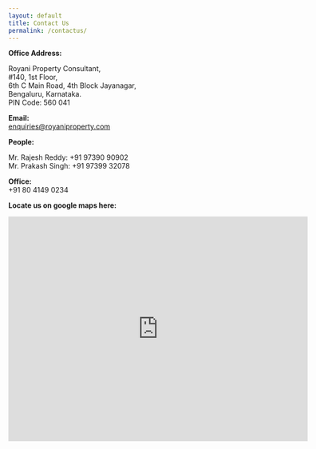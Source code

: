 ```yaml
---
layout: default
title: Contact Us
permalink: /contactus/
---
```

__Office Address:__

Royani Property Consultant,   
#140, 1st Floor,   
6th C Main Road,
4th Block Jayanagar,   
Bengaluru, Karnataka.   
PIN Code: 560 041

__Email:__   
enquiries@royaniproperty.com

__People:__   

Mr. Rajesh Reddy: +91 97390 90902  
Mr. Prakash Singh: +91 97399 32078

__Office:__   
+91 80 4149 0234

__Locate us on google maps here:__

<iframe src="https://www.google.com/maps/embed?pb=!1m18!1m12!1m3!1d3888.664433073982!2d77.57949321482154!3d12.929276090883626!2m3!1f0!2f0!3f0!3m2!1i1024!2i768!4f13.1!3m3!1m2!1s0x0%3A0x4302d5db164ab67a!2sRoyani+Property+Consultant!5e0!3m2!1sen!2s!4v1451459112587" width="600" height="450" frameborder="0" style="border:0" allowfullscreen></iframe>


